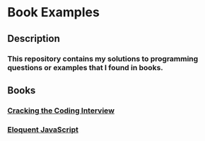 # Book Examples

## Description

### This repository contains my solutions to programming questions or examples that I found in books.

## Books

### [Cracking the Coding Interview](./Cracking%20the%20Coding%20Interview/readme.md)

### [Eloquent JavaScript](./Eloquent%20JavaScript/readme.md)